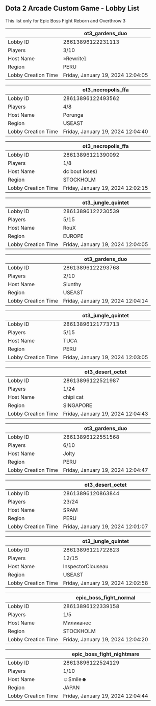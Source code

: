 ## Dota 2 Arcade Custom Game - Lobby List

This list only for Epic Boss Fight Reborn and Overthrow 3

|  | ot3_gardens_duo |
| ------ | ------ |
| Lobby ID | 28613896122231113 |
| Players | 3/10 |
| Host Name | »Rewrite] |
| Region | PERU |
| Lobby Creation Time | Friday, January 19, 2024 12:04:05 |


|  | ot3_necropolis_ffa |
| ------ | ------ |
| Lobby ID | 28613896122493562 |
| Players | 4/8 |
| Host Name | Porunga |
| Region | USEAST |
| Lobby Creation Time | Friday, January 19, 2024 12:04:40 |


|  | ot3_necropolis_ffa |
| ------ | ------ |
| Lobby ID | 28613896121390092 |
| Players | 1/8 |
| Host Name | dc bout loses) |
| Region | STOCKHOLM |
| Lobby Creation Time | Friday, January 19, 2024 12:02:15 |


|  | ot3_jungle_quintet |
| ------ | ------ |
| Lobby ID | 28613896122230539 |
| Players | 5/15 |
| Host Name | RouX |
| Region | EUROPE |
| Lobby Creation Time | Friday, January 19, 2024 12:04:05 |


|  | ot3_gardens_duo |
| ------ | ------ |
| Lobby ID | 28613896122293768 |
| Players | 2/10 |
| Host Name | Slunthy |
| Region | USEAST |
| Lobby Creation Time | Friday, January 19, 2024 12:04:14 |


|  | ot3_jungle_quintet |
| ------ | ------ |
| Lobby ID | 28613896121773713 |
| Players | 5/15 |
| Host Name | TUCA |
| Region | PERU |
| Lobby Creation Time | Friday, January 19, 2024 12:03:05 |


|  | ot3_desert_octet |
| ------ | ------ |
| Lobby ID | 28613896122521987 |
| Players | 1/24 |
| Host Name | chipi cat |
| Region | SINGAPORE |
| Lobby Creation Time | Friday, January 19, 2024 12:04:43 |


|  | ot3_gardens_duo |
| ------ | ------ |
| Lobby ID | 28613896122551568 |
| Players | 6/10 |
| Host Name | Jolty |
| Region | PERU |
| Lobby Creation Time | Friday, January 19, 2024 12:04:47 |


|  | ot3_desert_octet |
| ------ | ------ |
| Lobby ID | 28613896120863844 |
| Players | 23/24 |
| Host Name | SRAM |
| Region | PERU |
| Lobby Creation Time | Friday, January 19, 2024 12:01:07 |


|  | ot3_jungle_quintet |
| ------ | ------ |
| Lobby ID | 28613896121722823 |
| Players | 12/15 |
| Host Name | InspectorClouseau |
| Region | USEAST |
| Lobby Creation Time | Friday, January 19, 2024 12:02:58 |


|  | epic_boss_fight_normal |
| ------ | ------ |
| Lobby ID | 28613896122339158 |
| Players | 1/5 |
| Host Name | Миликанес |
| Region | STOCKHOLM |
| Lobby Creation Time | Friday, January 19, 2024 12:04:20 |


|  | epic_boss_fight_nightmare |
| ------ | ------ |
| Lobby ID | 28613896122524129 |
| Players | 1/10 |
| Host Name | ☺Smile☻ |
| Region | JAPAN |
| Lobby Creation Time | Friday, January 19, 2024 12:04:44 |


